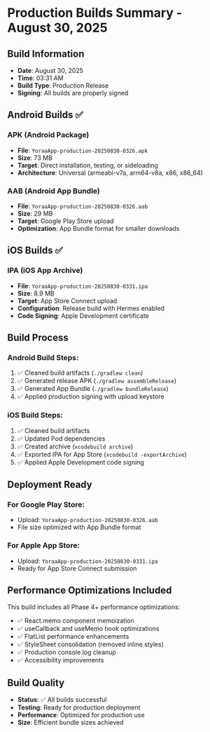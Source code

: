 # Production Builds Summary - August 30, 2025

## Build Information
- **Date**: August 30, 2025
- **Time**: 03:31 AM
- **Build Type**: Production Release
- **Signing**: All builds are properly signed

## Android Builds ✅

### APK (Android Package)
- **File**: `YoraaApp-production-20250830-0326.apk`
- **Size**: 73 MB
- **Target**: Direct installation, testing, or sideloading
- **Architecture**: Universal (armeabi-v7a, arm64-v8a, x86, x86_64)

### AAB (Android App Bundle)
- **File**: `YoraaApp-production-20250830-0326.aab`
- **Size**: 29 MB
- **Target**: Google Play Store upload
- **Optimization**: App Bundle format for smaller downloads

## iOS Builds ✅

### IPA (iOS App Archive)
- **File**: `YoraaApp-production-20250830-0331.ipa`
- **Size**: 8.9 MB
- **Target**: App Store Connect upload
- **Configuration**: Release build with Hermes enabled
- **Code Signing**: Apple Development certificate

## Build Process

### Android Build Steps:
1. ✅ Cleaned build artifacts (`./gradlew clean`)
2. ✅ Generated release APK (`./gradlew assembleRelease`)
3. ✅ Generated App Bundle (`./gradlew bundleRelease`)
4. ✅ Applied production signing with upload keystore

### iOS Build Steps:
1. ✅ Cleaned build artifacts
2. ✅ Updated Pod dependencies
3. ✅ Created archive (`xcodebuild archive`)
4. ✅ Exported IPA for App Store (`xcodebuild -exportArchive`)
5. ✅ Applied Apple Development code signing

## Deployment Ready

### For Google Play Store:
- Upload: `YoraaApp-production-20250830-0326.aab`
- File size optimized with App Bundle format

### For Apple App Store:
- Upload: `YoraaApp-production-20250830-0331.ipa`
- Ready for App Store Connect submission

## Performance Optimizations Included

This build includes all Phase 4+ performance optimizations:
- ✅ React.memo component memoization
- ✅ useCallback and useMemo hook optimizations  
- ✅ FlatList performance enhancements
- ✅ StyleSheet consolidation (removed inline styles)
- ✅ Production console.log cleanup
- ✅ Accessibility improvements

## Build Quality
- **Status**: ✅ All builds successful
- **Testing**: Ready for production deployment
- **Performance**: Optimized for production use
- **Size**: Efficient bundle sizes achieved
